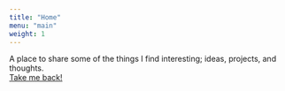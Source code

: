 ```yaml
---
title: "Home"
menu: "main"
weight: 1
---
```


A place to share some of the things I find interesting; ideas, projects, and thoughts.  
[Take me back!](https://skitter-beautiful-soil.glitch.me)

